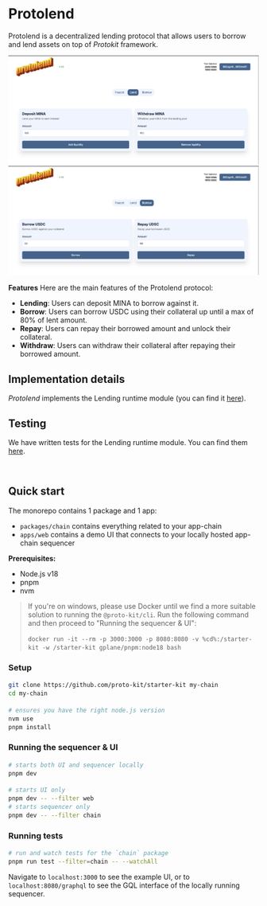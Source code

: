 # Protolend

Protolend is a decentralized lending protocol that allows users to borrow and lend assets on top of *Protokit* framework.

![screen lend](https://github.com/bianc8/proto-lend/blob/main/apps/web/public/screen-lend.png?raw=true)
![screen borrow](https://github.com/bianc8/proto-lend/blob/main/apps/web/public/screen-borrow.png?raw=true)


**Features**
Here are the main features of the Protolend protocol:
- **Lending**: Users can deposit MINA to borrow against it.
- **Borrow**: Users can borrow USDC using their collateral up until a max of 80% of lent amount.
- **Repay**: Users can repay their borrowed amount and unlock their collateral.
- **Withdraw**: Users can withdraw their collateral after repaying their borrowed amount.

## Implementation details

*Protolend* implements the Lending runtime module (you can find it [here](https://github.com/bianc8/proto-lend/blob/main/packages/chain/src/lending.ts)).

## Testing

We have written tests for the Lending runtime module. You can find them [here](https://github.com/bianc8/proto-lend/blob/main/packages/chain/test/lending.test.ts).


<br />

## Quick start

The monorepo contains 1 package and 1 app:

- `packages/chain` contains everything related to your app-chain
- `apps/web` contains a demo UI that connects to your locally hosted app-chain sequencer

**Prerequisites:**

- Node.js v18
- pnpm
- nvm

> If you're on windows, please use Docker until we find a more suitable solution to running the `@proto-kit/cli`. 
> Run the following command and then proceed to "Running the sequencer & UI":
>
> `docker run -it --rm -p 3000:3000 -p 8080:8080 -v %cd%:/starter-kit -w /starter-kit gplane/pnpm:node18 bash`


### Setup

```zsh
git clone https://github.com/proto-kit/starter-kit my-chain
cd my-chain

# ensures you have the right node.js version
nvm use
pnpm install
```

### Running the sequencer & UI

```zsh
# starts both UI and sequencer locally
pnpm dev

# starts UI only
pnpm dev -- --filter web
# starts sequencer only
pnpm dev -- --filter chain
```

### Running tests
```zsh
# run and watch tests for the `chain` package
pnpm run test --filter=chain -- --watchAll
```

Navigate to `localhost:3000` to see the example UI, or to `localhost:8080/graphql` to see the GQL interface of the locally running sequencer.
